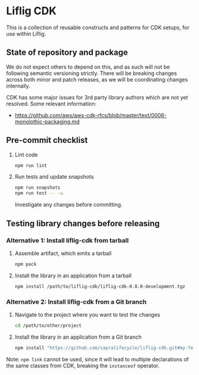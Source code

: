 # Liflig CDK

This is a collection of reusable constructs and patterns for
CDK setups, for use within Liflig.

## State of repository and package

We do not expect others to depend on this, and as such will not be following semantic versioning strictly.
There will be breaking changes across both minor and patch releases, as we will be coordinating changes internally.

CDK has some major issues for 3rd party library authors which
are not yet resolved. Some relevant information:

- <https://github.com/aws/aws-cdk-rfcs/blob/master/text/0006-monolothic-packaging.md>

## Pre-commit checklist

1. Lint code

   ```bash
   npm run lint
   ```

1. Run tests and update snapshots

   ```bash
   npm run snapshots
   npm run test -- -u
   ```

   Investigate any changes before committing.

## Testing library changes before releasing

### Alternative 1: Install liflig-cdk from tarball

1. Assemble artifact, which emits a tarball

   ```bash
   npm pack
   ```

2. Install the library in an application from a tarball

   ```bash
   npm install /path/to/liflig-cdk/liflig-cdk-0.0.0-development.tgz
   ```

### Alternative 2: Install liflig-cdk from a Git branch

1. Navigate to the project where you want to test the changes

   ```bash
   cd /path/to/other/project
   ```

2. Install the library in an application from a Git branch

   ```bash
   npm install "https://github.com/capralifecycle/liflig-cdk.git#my-feature-branch"
   ```

Note: `npm link` cannot be used, since it will lead to multiple
declarations of the same classes from CDK, breaking the `instanceof`
operator.
